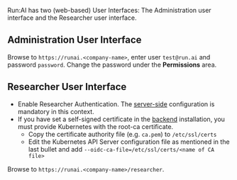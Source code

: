 
Run:AI has two (web-based) User Interfaces: The Administration user interface and the Researcher user interface. 


## Administration User Interface

Browse to `https://runai.<company-name>`, enter user `test@run.ai` and password `password`. Change the password under the __Permissions__ area. 


## Researcher User Interface

* Enable Researcher Authentication. The [server-side](../researcher-authentication/#server-side) configuration is mandatory in this context.
* If you have set a self-signed certificate in the [backend](backend.md) installation, you must provide Kubernetes with the root-ca certificate. 
    * Copy the certificate authority file (e.g. `ca.pem`) to `/etc/ssl/certs`
    * Edit the Kubernetes API Server configuration file as mentioned in the last bullet and add `--oidc-ca-file=/etc/ssl/certs/<name of CA file>`


Browse to `https://runai.<company-name>/researcher`.

